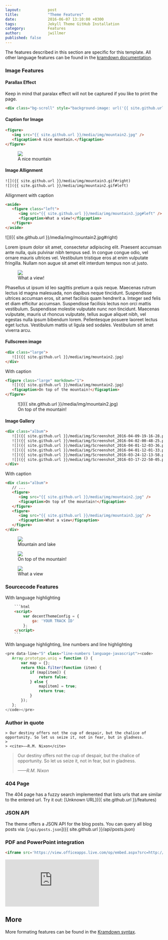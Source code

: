 ```yaml
---
layout:            post
title:             "Theme Features"
date:              2016-06-07 13:10:00 +0300
tags:              Jekyll Theme GitHub Installation 
category:          Features
author:            jwillmer
published: false
---
```

The features described in this section are specific for this template. All other language features can be found in the [kramdown documentation](http://kramdown.gettalong.org/syntax.html). 

### Image Features


#### Parallax Effect

Keep in mind that paralax effect will not be captured if you like to print the page.

```html
<div class="bg-scroll" style="background-image: url('{{ site.github.url }}/media/img/mountain1.jpg')"></div>
```

<div class="bg-scroll" style="background-image: url('{{ site.github.url }}/media/img/mountain1.jpg')"></div>


#### Caption for Image

```html
<figure>
   <img src="{{ site.github.url }}/media/img/mountain2.jpg" />
   <figcaption>A nice mountain.</figcaption>
</figure>
```

<figure>
<img src="{{ site.github.url }}/media/img/mountain2.jpg" />
<figcaption>A nice mountain</figcaption>
</figure>

#### Image Allignment

```html
![]({{ site.github.url }}/media/img/mountain3.gif#right)
![]({{ site.github.url }}/media/img/mountain2.gif#left)
```

Allignment with caption

```html
<aside>
   <figure class="left">
      <img src="{{ site.github.url }}/media/img/mountain3.jpg#left" />
      <figcaption>What a view!</figcaption>
   </figure>
</aside>
```

![]({{ site.github.url }}/media/img/mountain2.jpg#right)

Lorem ipsum dolor sit amet, consectetur adipiscing elit. Praesent accumsan ante nulla, quis pulvinar nibh tempus sed. In congue congue odio, vel ornare mauris ultrices vel. Vestibulum tristique eros at enim vulputate fringilla. Nullam non augue sit amet elit interdum tempus non ut justo. 

<aside>
<figure class="left">
<img src="{{ site.github.url }}/media/img/mountain3.jpg" />
<figcaption>What a view!</figcaption>
</figure>
</aside>

Phasellus ut ipsum id leo sagittis pretium a quis neque. Maecenas rutrum lectus id magna malesuada, non dapibus neque tincidunt. Suspendisse ultrices accumsan eros, sit amet facilisis quam hendrerit a. Integer sed felis et diam efficitur accumsan. Suspendisse facilisis lectus non orci mattis vestibulum. Suspendisse molestie vulputate nunc non tincidunt. Maecenas vulputate, mauris ut rhoncus vulputate, tellus augue aliquet nibh, vel egestas nulla ipsum bibendum lorem. Pellentesque posuere laoreet lectus eget luctus. Vestibulum mattis ut ligula sed sodales. Vestibulum sit amet viverra arcu.


#### Fullscreen image

```html
<div class="large">
   ![]({{ site.github.url }}/media/img/mountain2.jpg)
</div>
```

With caption

```html
<figure class="large" markdown="1">   
   ![]({{ site.github.url }}/media/img/mountain2.jpg)
   <figcaption>On top of the mountain!</figcaption>
</figure>
```

<figure class="large" markdown="1">
   ![]({{ site.github.url }}/media/img/mountain2.jpg)
   <figcaption>On top of the mountain!</figcaption>
</figure>

#### Image Gallery

```html
<div class="album">
   ![]({{ site.github.url }}/media/img/Screenshot_2016-04-09-19-16-28.png)
   ![]({{ site.github.url }}/media/img/Screenshot_2016-04-02-00-48-25.png)
   ![]({{ site.github.url }}/media/img/Screenshot_2016-04-01-12-03-36.png)
   ![]({{ site.github.url }}/media/img/Screenshot_2016-04-01-12-01-33.png)
   ![]({{ site.github.url }}/media/img/Screenshot_2016-03-24-12-13-58.png)
   ![]({{ site.github.url }}/media/img/Screenshot_2016-03-17-22-50-05.png)
</div>
```

With caption

```html
<div class="album">
   // ...
   <figure>
      <img src="{{ site.github.url }}/media/img/mountain2.jpg" />
      <figcaption>On top of the mountain!</figcaption>
   </figure>
   <figure>
      <img src="{{ site.github.url }}/media/img/mountain3.jpg" />
      <figcaption>What a view</figcaption>
   </figure>
</div>
```

<div class="album">
   <figure>
      <img src="{{ site.github.url }}/media/img/mountain1.jpg" />
      <figcaption>Mountain and lake</figcaption>
   </figure>   
   <figure>
      <img src="{{ site.github.url }}/media/img/mountain2.jpg" />
      <figcaption>On top of the mountain!</figcaption>
   </figure>   
   <figure>
      <img src="{{ site.github.url }}/media/img/mountain3.jpg" />
      <figcaption>What a view</figcaption>
   </figure>
</div>

### Sourcecode Features

With language highlighting

```html
    ```html
    <script>
        var decentThemeConfig = {
            ga: 'YOUR TRACK ID'
        };
    </script>
    ```
```

With language highlighting, line numbers and line highlighting

```javascript
<pre data-line="5" class="line-numbers language-javascript"><code>
   Array.prototype.uniq = function () {
       var map = {};
       return this.filter(function (item) {
           if (map[item]) {
               return false;
           } else {
               map[item] = true;
               return true;
           }
       });
   };
</code></pre>
```

### Author in quote

```
> Our destiny offers not the cup of despair, but the chalice of opportunity. So let us seize it, not in fear, but in gladness.
> 
> <cite>——R.M. Nixon</cite>
```

> Our destiny offers not the cup of despair, but the chalice of opportunity. So let us seize it, not in fear, but in gladness.
> 
> <cite>——R.M. Nixon</cite>

### 404 Page

The 404 page has a fuzzy search implemented that lists urls that are similar to the entered url. Try it out: [Unknown URL]({{ site.github.url }}/features)

### JSON API

The theme offers a JSON API for the blog posts. You can query all blog posts via: [`/api/posts.json`]({{ site.github.url }}/api/posts.json)

### PDF and PowerPoint integration

```html
<iframe src='https://view.officeapps.live.com/op/embed.aspx?src=http://img.labnol.org/di/PowerPoint.ppt' frameborder='0'></iframe>
```

<iframe src='https://view.officeapps.live.com/op/embed.aspx?src=http://img.labnol.org/di/PowerPoint.ppt' frameborder='0'></iframe>

## More

More formating features can be found in the [Kramdown syntax](http://kramdown.gettalong.org/syntax.html).
